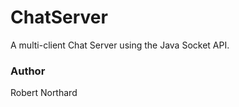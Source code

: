 ChatServer
==========

A multi-client Chat Server using the Java Socket API.

<h3>Author</h3>

Robert Northard
